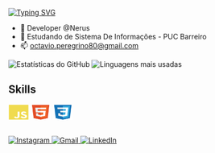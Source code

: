 [![Typing SVG](https://readme-typing-svg.herokuapp.com?font=bebas&weight=800&size=21&pause=1000&color=38C2FF&random=false&width=435&lines=Ol%C3%A1+me+chamo+Oct%C3%A1vio)](https://git.io/typing-svg)
- 🔭 Developer @Nerus
- 🌱 Estudando de Sistema De Informações - PUC Barreiro
- 📫 [octavio.peregrino80@gmail.com](mailto:octavio.peregrino80@gmail.com)

![Estatísticas do GitHub](https://github-readme-stats.vercel.app/api?username=octaviocrv&show_icons=true&theme=dark&include_all_commits=true&count_private=true)
![Linguagens mais usadas](https://github-readme-stats.vercel.app/api/top-langs/?username=octaviocrv&layout=compact&langs_count=7&theme=dark)

## Skills
<img src="https://raw.githubusercontent.com/devicons/devicon/master/icons/javascript/javascript-plain.svg" alt="JavaScript" height="30" width="40" />
<img src="https://raw.githubusercontent.com/devicons/devicon/master/icons/html5/html5-original.svg" alt="HTML5" height="30" width="40" />
<img src="https://raw.githubusercontent.com/devicons/devicon/master/icons/css3/css3-original.svg" alt="CSS3" height="30" width="40" />

##

<div> 
  <a href="https://instagram.com/octaviocrv" target="_blank">
    <img src="https://img.shields.io/badge/-Instagram-%23E4405F?style=for-the-badge&logo=instagram&logoColor=white" alt="Instagram" />
  </a>
  <a href="mailto:octavio.peregrino80@gmail.com" target="_blank">
    <img src="https://img.shields.io/badge/-Gmail-%23333?style=for-the-badge&logo=gmail&logoColor=white" alt="Gmail" />
  </a>
  <a href="https://www.linkedin.com/in/octávio-augusto-peregrino-492261192/" target="_blank">
    <img src="https://img.shields.io/badge/-LinkedIn-%230077B5?style=for-the-badge&logo=linkedin&logoColor=white" alt="LinkedIn" />
  </a> 
</div>

